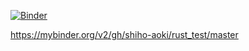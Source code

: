 [![Binder](https://mybinder.org/badge_logo.svg)](https://mybinder.org/v2/gh/shiho-aoki/rust_test/master)

https://mybinder.org/v2/gh/shiho-aoki/rust_test/master
